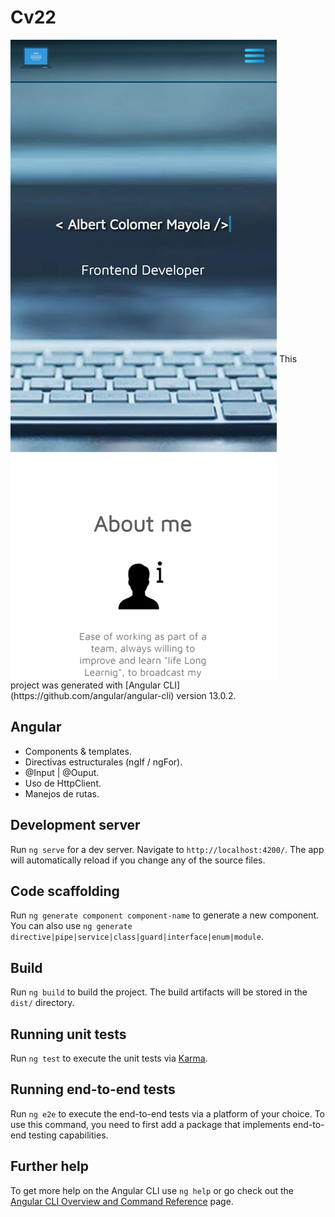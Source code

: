 # Cv22
<img align="center" src="https://github.com/albertcolomer/albertcolomer/blob/main/Img/porfolio2.png">
This project was generated with [Angular CLI](https://github.com/angular/angular-cli) version 13.0.2.

## Angular

- Components & templates.
- Directivas estructurales (ngIf / ngFor).
- @Input | @Ouput.
- Uso de HttpClient.
- Manejos de rutas.

## Development server

Run `ng serve` for a dev server. Navigate to `http://localhost:4200/`. The app will automatically reload if you change any of the source files.

## Code scaffolding

Run `ng generate component component-name` to generate a new component. You can also use `ng generate directive|pipe|service|class|guard|interface|enum|module`.

## Build

Run `ng build` to build the project. The build artifacts will be stored in the `dist/` directory.

## Running unit tests

Run `ng test` to execute the unit tests via [Karma](https://karma-runner.github.io).

## Running end-to-end tests

Run `ng e2e` to execute the end-to-end tests via a platform of your choice. To use this command, you need to first add a package that implements end-to-end testing capabilities.

## Further help

To get more help on the Angular CLI use `ng help` or go check out the [Angular CLI Overview and Command Reference](https://angular.io/cli) page.
